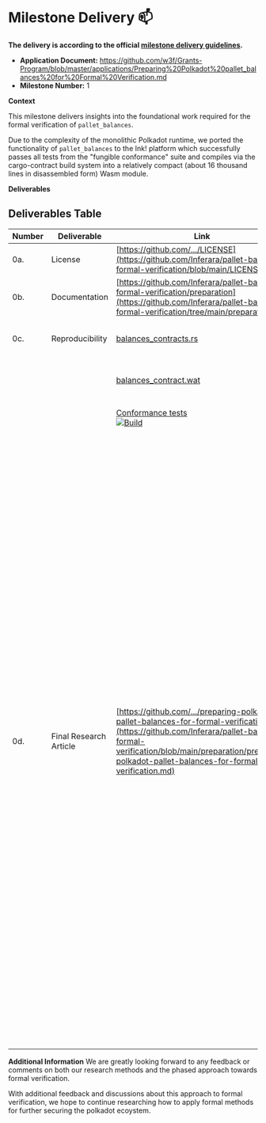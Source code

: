 # Milestone Delivery :mailbox:



**The delivery is according to the official [milestone delivery guidelines](https://github.com/w3f/Grants-Program/blob/master/docs/Support%20Docs/milestone-deliverables-guidelines.md).**  

* **Application Document:** https://github.com/w3f/Grants-Program/blob/master/applications/Preparing%20Polkadot%20pallet_balances%20for%20Formal%20Verification.md
* **Milestone Number:** 1

**Context**
 
This milestone delivers insights into the foundational work required for the formal verification of `pallet_balances`.

Due to the complexity of the monolithic Polkadot runtime, we ported the functionality of `pallet_balances` to the Ink! platform which successfully passes all tests from the "fungible conformance" suite and compiles via the cargo-contract build system into a relatively compact (about 16 thousand lines in disassembled form) Wasm module.



**Deliverables**
## Deliverables Table

| Number   | Deliverable   | Link   | Notes   |
|---|---|---|---|
| 0a. | License | [https://github.com/.../LICENSE](https://github.com/Inferara/pallet-balances-formal-verification/blob/main/LICENSE) | MIT |
| 0b. | Documentation | [https://github.com/Inferara/pallet-balances-formal-verification/preparation](https://github.com/Inferara/pallet-balances-formal-verification/tree/main/preparation) | This directory contains documentation for the project |
| 0c. | Reproducibility | [balances_contracts.rs](https://github.com/Inferara/pallet-balances-formal-verification/blob/main/balances_contract/lib.rs) |  *ink!* implementation of `palette_balances` |
| | | [balances_contract.wat](https://github.com/Inferara/pallet-balances-formal-verification/blob/main/balances_contract/balances_contract.wat) | Annotated WASM binary compilation artifacts |
| | | [Conformance tests](https://github.com/Inferara/pallet-balances-formal-verification/tree/main/balances_contract/conformance_tests) <br/> [![Build](https://github.com/Inferara/pallet-balances-formal-verification/actions/workflows/build_test.yml/badge.svg?branch=main)](https://github.com/Inferara/pallet-balances-formal-verification/actions/workflows/build_test.yml) | Fungible conformance tests |
| 0d. | Final Research Article | [https://github.com/.../preparing-polkadot-pallet-balances-for-formal-verification.md](https://github.com/Inferara/pallet-balances-formal-verification/blob/main/preparation/preparing-polkadot-pallet-balances-for-formal-verification.md) | A detailed research article that explains research findings and results. It includes the reproducibility guide of the `0c` deliverable, notably WASM binary compilation artifacts. Textual description of fungible traits specification along with discovered assumptions regarding execution environment, required for implementation. All public functions, involved in implementation of traits `Inspect`, `Unbalanced`, `UnbalancedHold`, `Mutate`, `InspectHold`, `MutateHold`, `UnbalancedHold`, `InspectFreeze`, `MutateFreeze` and `Balanced`. This article includes a cleaned up and annotated WASM module of `pallet_balances`. Includes Rust code that is distilled and ready to reason about. Ordinary unit tests to confirm its faithfulness to the original in a classical sense. This article describes the process we went through preparing `pallet_balances` for future formal verification. |


**Additional Information**
We are greatly looking forward to any feedback or comments on both our research methods and the phased approach towards formal verification. 

With additional feedback and discussions about this approach to formal verification, we hope to continue researching how to apply formal methods for further securing the polkadot ecoystem.
